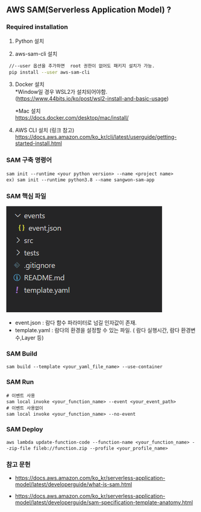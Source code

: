 ## AWS SAM(Serverless Application Model) ?

### Required installation

1. Python 설치

2. aws-sam-cli 설치

```bash
 //--user 옵션을 추가하면  root 권한이 없어도 패키지 설치가 가능.
 pip install --user aws-sam-cli
```

3. Docker 설치  
    *Window일 경우 WSL2가 설치되어야함.  
    (https://www.44bits.io/ko/post/wsl2-install-and-basic-usage)  
    
    *Mac 설치  
    https://docs.docker.com/desktop/mac/install/  
  
4. AWS CLI 설치 (링크 참고)  
 https://docs.aws.amazon.com/ko_kr/cli/latest/userguide/getting-started-install.html  
 
### SAM 구축 명령어

```
sam init --runtime <your python version> --name <project name>
ex) sam init --runtime python3.8 --name sangwon-sam-app
```

### SAM 핵심 파일

![](sam-dir.png)

-   event.json : 람다 함수 파라미터로 넘길 인자값이 존재.
-   template.yaml : 람다의 환경을 설정할 수 있는 파일. ( 람다 실행시간, 람다 환경변수,Layer 등)

### SAM Build

```
sam build --template <your_yaml_file_name> --use-container
```

### SAM Run

```
# 이벤트 사용
sam local invoke <your_function_name> --event <your_event_path>
# 이벤트 사용없이
sam local invoke <your_function_name> --no-event
```

### SAM Deploy

```
aws lambda update-function-code --function-name <your_function_name> --zip-file fileb://function.zip --profile <your_profile_name>
```

### 참고 문헌

-   https://docs.aws.amazon.com/ko_kr/serverless-application-model/latest/developerguide/what-is-sam.html

-   https://docs.aws.amazon.com/ko_kr/serverless-application-model/latest/developerguide/sam-specification-template-anatomy.html
